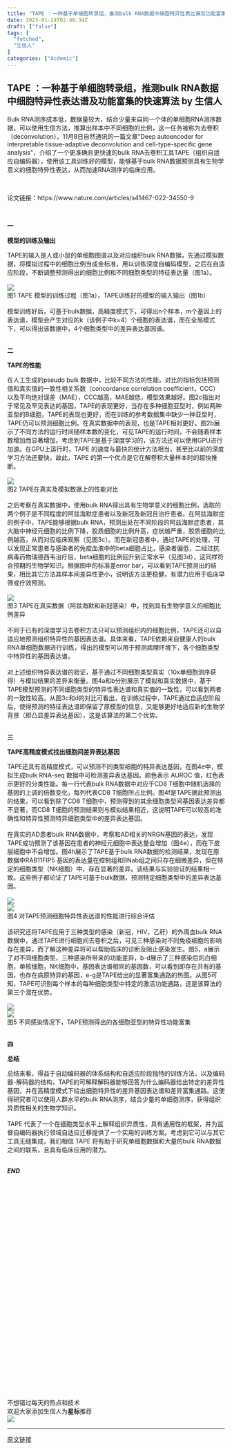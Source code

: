 ```yaml
---
title: "TAPE ：一种基于单细胞转录组，推测bulk RNA数据中细胞特异性表达谱及功能富集的快速算法"
date: 2023-01-24T02:46:34Z
draft: ["false"]
tags: [
  "fetched",
  "生信人"
]
categories: ["Acdemic"]
---
```

TAPE ：一种基于单细胞转录组，推测bulk RNA数据中细胞特异性表达谱及功能富集的快速算法 by 生信人
------
<div><p><span>Bulk RNA测序成本低，数据量较大，结合少量来自同一个体的单细胞RNA测序数据，可以使用生信方法，推算出样本中不同细胞的比例，这一任务被称为去卷积（deconvolution）。11月8日自然通讯的一篇文章</span><span>“Deep autoencoder for interpretable tissue-adaptive deconvolution and cell-type-specific gene analysis"</span><span>，介绍了一个更准确且更快速的bulk RNA去卷积工具TAPE（组织自适应自编码器），使用该工具训练好的模型，能够基于bulk RNA数据预测具有生物学意义的细胞特异性表达，从而加速RNA测序的临床应用。<br></span></p><p><span><br></span></p><p><span>论文链接：</span><span>https://www.nature.com/articles/s41467-022-34550-9</span></p><p><span><br></span></p><section><section powered-by="xiumi.us"><section><section powered-by="xiumi.us"><section><p><span><strong><span>一</span></strong></span></p></section></section></section><section><section powered-by="xiumi.us"><section><p><span><strong>模型的训练及输出</strong></span></p></section></section></section></section></section><section><span>TAPE的输入是人或小鼠的单细胞图谱以及对应组织bulk RNA数据，先通过模拟数据，将模拟过程中的细胞比例当成金标准，用以训练深度自编码模型，之后在自适应阶段，不断调整预测得出的细胞比例和不同细胞类型的特征表达量（图1a）。</span></section><section><span><br></span></section><section><shape type="#_x0000_t75" filled="f"><imagedata title="image1"></imagedata></shape></section><section><img data-galleryid="" data-ratio="1.1856925418569255" data-s="300,640" data-src="https://mmbiz.qpic.cn/mmbiz_png/N3X4LBoaQjU2hBeHef9h528cWCS9aF3PdBxZqEudq6uIIPZuQU8pJAjsr7NFusYOxg1NCFv5XbgKUGApiahTNww/640?wx_fmt=png" data-type="png" data-w="657" src="https://mmbiz.qpic.cn/mmbiz_png/N3X4LBoaQjU2hBeHef9h528cWCS9aF3PdBxZqEudq6uIIPZuQU8pJAjsr7NFusYOxg1NCFv5XbgKUGApiahTNww/640?wx_fmt=png"></section><section><span>图1 TAPE 模型的训练过程（图1a），TAPE训练好的模型的输入输出（图1b）</span></section><section><span><br></span></section><section><span>模型训练好后，可基于bulk数据，高精度模式下，可得出n个样本，m个基因上的表达谱，模型会产生对应的k（该例子中k=4）个细胞的表达谱，而在全局模式下，可以得出该数据中，4个细胞类型中的差异表达基因谱。</span></section><section><span><br></span></section><section><section powered-by="xiumi.us"><section><section powered-by="xiumi.us"><section><p><span><strong><span>二</span></strong></span></p></section></section></section><section><section powered-by="xiumi.us"><section><p><span><strong><span>TAPE的性能</span></strong></span></p></section></section></section></section></section><section><span>在人工生成的pseudo bulk 数据中，比较不同方法的性能。对比的指标包括预测值和真实值的一致性相关系数（concordance correlation coefficient，CCC）以及平均绝对误差（MAE），CCC越高，MAE越低，模型效果越好。图2c指出对于常见及罕见表达的基因，TAPE的表现更好，当存在多种细胞亚型时，例如两种亚型的B细胞，TAPE的表现也更好，而在训练的参考数据集中缺少一种亚型时，TAPE仍可以预测细胞比例。在真实数据中的表现，也是TAPE相对更好。图2b展示了不同方法的运行时间随样本数的变化，可见TAPE的运行时间，不会随着样本数增加而显著增加。考虑到TAPE是基于深度学习的，该方法还可以使用GPU进行加速。在GPU上运行时，TAPE 的速度与最快的统计方法相当，甚至比以前的深度学习方法还要快。故此，TAPE 的第一个优点是它在解卷积大量样本时的超快推断。</span></section><section><span><br></span></section><section><img data-galleryid="" data-ratio="0.6876923076923077" data-s="300,640" data-src="https://mmbiz.qpic.cn/mmbiz_png/N3X4LBoaQjU2hBeHef9h528cWCS9aF3Pj9QcdyYAVPcgIG63k1bvdHrtBTibly3iaTrfyXVQ6n47Xm0pQjATlGFA/640?wx_fmt=png" data-type="png" data-w="1300" src="https://mmbiz.qpic.cn/mmbiz_png/N3X4LBoaQjU2hBeHef9h528cWCS9aF3Pj9QcdyYAVPcgIG63k1bvdHrtBTibly3iaTrfyXVQ6n47Xm0pQjATlGFA/640?wx_fmt=png"></section><section><span>图2 TAPE在真实及模拟数据上的性能对比</span></section><section><span><br></span></section><section><span>之后考察在真实数据中，使用bulk RNA得出具有生物学意义的细胞比例，选取的两个例子是不同程度的阿兹海默症患者以及新冠及新冠且治疗患者。在阿兹海默症的例子中，TAPE能够根据bulk RNA，预测出处在不同阶段的阿兹海默症患者，其大脑中神经元细胞的比例下降，胶质细胞的比例升高，症状越严重，胶质细胞的比例越高，从而对应临床观察（见图3c）。而在新冠患者中，通过TAPE的处理，可以发现正常患者与感染者的免疫血液中的beta细胞占比，感染者偏低，二经过抗病毒药物瑞德西韦治疗后，beta细胞的比例回升到正常水平（见图3d），这同样符合预期的生物学知识。根据图中的标准差error bar，可以看到TAPE预测出的结果，相比其它方法其样本间差异性更小，说明该方法更稳健，有潜力应用于临床早筛或疗效预测。</span></section><section><span><br></span></section><section><img data-galleryid="" data-ratio="0.39294117647058824" data-s="300,640" data-src="https://mmbiz.qpic.cn/mmbiz_png/N3X4LBoaQjU2hBeHef9h528cWCS9aF3PfbKuST4MZM3Lk5fOWppgMzV33sP55Ur5wdcw4hPK4nicwaDZPwGZ8og/640?wx_fmt=png" data-type="png" data-w="1275" src="https://mmbiz.qpic.cn/mmbiz_png/N3X4LBoaQjU2hBeHef9h528cWCS9aF3PfbKuST4MZM3Lk5fOWppgMzV33sP55Ur5wdcw4hPK4nicwaDZPwGZ8og/640?wx_fmt=png"></section><section><span>图3 TAPE在真实数据（阿兹海默和新冠感染）中，找到具有生物学意义的细胞比例差异</span></section><section><span><br></span></section><section><span>不同于已有的深度学习去卷积方法只可以预测组织内的细胞比例，TAPE还可以自适应地预测组织特异性的基因表达谱。具体来看，TAPE依赖来自健康人的bulk RNA单细胞数据进行训练，得出的模型可以用于预测病理环境下，各个细胞类型中特异性的基因表达谱。</span></section><section><span><br></span></section><section><span>对上述组织特异表达谱的验证，基于通过不同细胞类型真实（10x单细胞测序获得）与模拟结果的差异来衡量。图4a和b分别展示了模拟和真实数据中，基于TAPE模型预测的不同细胞类型的特异性表达谱和真实值的一致性，可以看到两者的一致性较高。从图3c和d的对比可看出，在训练过程中，TAPE通过自适应阶段后，使得预测的特征表达谱即保留了原模型的信息，又能够更好地适应新的生物学背景（即凸显差异表达基因），这是该算法的第二个优势。</span></section><section><span><br></span></section><section><section powered-by="xiumi.us"><section><section powered-by="xiumi.us"><section><p><span><strong>三</strong></span></p></section></section></section><section><section powered-by="xiumi.us"><section><p><span><strong>TAPE高精度模式找出细胞间差异表达基因</strong></span><span><strong><br></strong></span></p></section></section></section></section></section><section><span>TAPE还具有高精度模式，可以预测不同类型细胞的特异表达基因，在图4e中，模拟生成bulk RNA-seq 数据中可检测差异表达基因。颜色表示 AUROC 值，红色表示更好的分类性能。每一行代表bulk RNA数据中对应于CD8 T细胞中随机选择的基因的上调的倍数变化，每列代表CD8 T细胞所占比例。图4f是TAPE据此预测出的结果，可以看到除了CD8 T细胞中，预测得到的其余细胞类型间基因表达差异都不显著，而CD8 T细胞的预测结果则与模拟结果相近，这说明TAPE可以较高的准确性和特异性预测特异细胞类型中的差异表达基因。<br></span></section><section><span><br></span></section><section><span>在真实的AD患者bulk RNA数据中，考察和AD相关的NRGN基因的表达，发现TAPE成功预测了该基因在患者的神经元细胞中表达量会增加（图4e），而在下皮层细胞中不会增加。图4h展示了TAPE基于bulk RNA数据的检测结果，发现在原数据中RAB11FIP5 基因的表达量在控制组和BNab组之间只存在细微差异，但在特定的细胞类型（NK细胞）中，存在显著的差异。该结果与实验验证的结果相一致。这些例子都论证了TAPE可基于bulk数据，预测特定细胞类型中的差异表达基因。</span></section><section><span><br></span></section><section><img data-galleryid="" data-ratio="1.0452488687782806" data-s="300,640" data-src="https://mmbiz.qpic.cn/mmbiz_png/N3X4LBoaQjU2hBeHef9h528cWCS9aF3PttTAjj1LRNPib9rhz1MicddFgRkEVehp4ZvKbuN8glEFrPy1peruKA5A/640?wx_fmt=png" data-type="png" data-w="884" src="https://mmbiz.qpic.cn/mmbiz_png/N3X4LBoaQjU2hBeHef9h528cWCS9aF3PttTAjj1LRNPib9rhz1MicddFgRkEVehp4ZvKbuN8glEFrPy1peruKA5A/640?wx_fmt=png"></section><section><img data-galleryid="" data-ratio="0.3176064441887227" data-s="300,640" data-src="https://mmbiz.qpic.cn/mmbiz_png/N3X4LBoaQjU2hBeHef9h528cWCS9aF3PYJzCINPP491UB5ecj7MhibJUkw28QMb23h6ibeiaPHmwWbPOBQo0iau20A/640?wx_fmt=png" data-type="png" data-w="869" src="https://mmbiz.qpic.cn/mmbiz_png/N3X4LBoaQjU2hBeHef9h528cWCS9aF3PYJzCINPP491UB5ecj7MhibJUkw28QMb23h6ibeiaPHmwWbPOBQo0iau20A/640?wx_fmt=png"></section><section><span>图4 对TAPE预测细胞特异性表达谱的性能进行综合评估</span></section><section><span><br></span></section><section><span>该研究还将TAPE应用于三种类型的感染（新冠，HIV，乙肝）的外周血bulk RNA数据中，通过TAPE进行细胞间去卷积之后，可见三种感染对不同免疫细胞的影响存在差异，而了解这种差异将可以帮助临床的诊断及阻止感染发生。图5，a展示了对不同细胞类型，三种感染所带来的功能差异，b-d展示了三种感染后的白细胞，单核细胞，NK细胞中，基因表达谱相同的基因数，可以看到即存在共有的基因，也存在病原特异的基因，e-g是TAPE给出的显著富集通路的热图。从图5可知，TAPE可识别每个样本的每种细胞类型中特定的激活功能通路，这是该算法的第三个潜在优势。</span></section><section><span><br></span></section><section><img data-galleryid="" data-ratio="0.9347593582887701" data-s="300,640" data-src="https://mmbiz.qpic.cn/mmbiz_png/N3X4LBoaQjU2hBeHef9h528cWCS9aF3PUORh9x6D79ABHam8PgySOJCcVg9ZCbY3iaoCj1hW6xvnsO3d3K1LEDA/640?wx_fmt=png" data-type="png" data-w="935" src="https://mmbiz.qpic.cn/mmbiz_png/N3X4LBoaQjU2hBeHef9h528cWCS9aF3PUORh9x6D79ABHam8PgySOJCcVg9ZCbY3iaoCj1hW6xvnsO3d3K1LEDA/640?wx_fmt=png"></section><section><img data-galleryid="" data-ratio="0.36637931034482757" data-s="300,640" data-src="https://mmbiz.qpic.cn/mmbiz_png/N3X4LBoaQjU2hBeHef9h528cWCS9aF3PA9LVPbsmjAs98UTqic2af0vr01MjMom3CZ81vW1aJiaTXHTUV3VaO9mQ/640?wx_fmt=png" data-type="png" data-w="928" src="https://mmbiz.qpic.cn/mmbiz_png/N3X4LBoaQjU2hBeHef9h528cWCS9aF3PA9LVPbsmjAs98UTqic2af0vr01MjMom3CZ81vW1aJiaTXHTUV3VaO9mQ/640?wx_fmt=png"></section><section><span>图5 不同感染情况下，TAPE预测得出的各细胞亚型的特异性功能富集</span></section><section><span><br></span></section><section><section powered-by="xiumi.us"><section><section powered-by="xiumi.us"><section><p><span><strong>四<br></strong></span></p></section></section></section><section><section powered-by="xiumi.us"><section><p><span><strong>总结</strong></span></p></section></section></section></section></section><section><span>总结来看，得益于自动编码器的体系结构和自适应阶段独特的训练方法，以及编码器-解码器的结构，</span><span>TAPE的可解释解码器能够回答为什么编码器给出特定的差异性基因，并在高精度模式下给出细胞特异性的差异基因表达谱和差异富集通路。</span><span>这使得研究者可以使用人群水平的bulk RNA测序，结合少量的单细胞测序，获得组织异质性相关的生物学知识。</span></section><section><span><br></span></section><section><span>TAPE 代表了一个在细胞类型水平上解释组织异质性，具有通用性的框架，并为监督自编码器执行领域自适应迁移提供了一个实用的训练方案。</span><span>考虑到它可以与其它工具无缝集成，我们相信 TAPE 将有助于研究单细胞数据和大量的bulk RNA数据之间的联系，且具有临床应用的潜力。</span></section><section><br></section><section powered-by="xiumi.us"><section><section><section><section><section powered-by="xiumi.us"><section><p><span><em><strong>END</strong></em></span><span><em><strong></strong></em></span></p></section></section><section powered-by="xiumi.us"><section><section><svg viewbox="0 0 1 1"></svg></section></section></section></section></section></section><section powered-by="xiumi.us"><section><section><span>不想错过每天的热点和技术</span></section><section><span><span>欢迎大家添加生信人为</span><span><strong>星标</strong></span><span>推荐</span></span></section><section><img data-galleryid="" data-ratio="4.28125" data-s="300,640" data-src="https://mmbiz.qpic.cn/mmbiz_png/N3X4LBoaQjXDmGwD5piaBvCJjghspaFvkeHicoaMxq4wrWAibMV1MVaQb1ejovku0rnnTicY3picibrsCtIB2GFjTLiaw/640?wx_fmt=png&amp;wxfrom=5&amp;wx_lazy=1&amp;wx_co=1" data-type="png" data-w="1280" src="https://mmbiz.qpic.cn/mmbiz_png/N3X4LBoaQjXDmGwD5piaBvCJjghspaFvkeHicoaMxq4wrWAibMV1MVaQb1ejovku0rnnTicY3picibrsCtIB2GFjTLiaw/640?wx_fmt=png&amp;wxfrom=5&amp;wx_lazy=1&amp;wx_co=1"><br></section></section></section></section></section><section><mp-common-profile data-pluginname="mpprofile" data-weui-theme="light" data-id="MzA5NjU5NjQ4MA==" data-headimg="http://mmbiz.qpic.cn/mmbiz_png/N3X4LBoaQjXx9AaerbA2B1eY8JIqYKic9yxkz7azKIiamGsSMalj5x4umu17g1juZGJP1gX70Bic2ibtQF1pibaxcag/0?wx_fmt=png" data-nickname="生信人" data-alias="biosxr" data-signature="共同学习生物信息学知识，共同探究生物奥秘。" data-from="0" data-is_biz_ban="0"></mp-common-profile></section><p><mp-style-type data-value="3"></mp-style-type></p></div>  
<hr>
<a href="https://mp.weixin.qq.com/s/tJVbUy822mHxSnjO31jnLg",target="_blank" rel="noopener noreferrer">原文链接</a>
